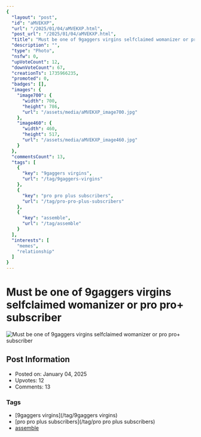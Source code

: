 ```yaml
---
{
  "layout": "post",
  "id": "aMVEKXP",
  "url": "/2025/01/04/aMVEKXP.html",
  "post_url": "/2025/01/04/aMVEKXP.html",
  "title": "Must be one of 9gaggers virgins selfclaimed womanizer or pro pro+ subscriber",
  "description": "",
  "type": "Photo",
  "nsfw": 0,
  "upVoteCount": 12,
  "downVoteCount": 67,
  "creationTs": 1735966235,
  "promoted": 0,
  "badges": [],
  "images": {
    "image700": {
      "width": 700,
      "height": 786,
      "url": "/assets/media/aMVEKXP_image700.jpg"
    },
    "image460": {
      "width": 460,
      "height": 517,
      "url": "/assets/media/aMVEKXP_image460.jpg"
    }
  },
  "commentsCount": 13,
  "tags": [
    {
      "key": "9gaggers virgins",
      "url": "/tag/9gaggers-virgins"
    },
    {
      "key": "pro pro plus subscribers",
      "url": "/tag/pro-pro-plus-subscribers"
    },
    {
      "key": "assemble",
      "url": "/tag/assemble"
    }
  ],
  "interests": [
    "memes",
    "relationship"
  ]
}
---
```


# Must be one of 9gaggers virgins selfclaimed womanizer or pro pro+ subscriber

![Must be one of 9gaggers virgins selfclaimed womanizer or pro pro+ subscriber](/assets/media/aMVEKXP_image700.jpg)

## Post Information

- Posted on: January 04, 2025
- Upvotes: 12
- Comments: 13

### Tags

- [9gaggers virgins](/tag/9gaggers virgins)
- [pro pro plus subscribers](/tag/pro pro plus subscribers)
- [assemble](/tag/assemble)
